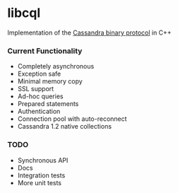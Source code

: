 libcql
======

Implementation of the [Cassandra binary protocol](https://github.com/apache/cassandra/blob/trunk/doc/native_protocol.spec) in C++

### Current Functionality
- Completely asynchronous
- Exception safe
- Minimal memory copy
- SSL support
- Ad-hoc queries
- Prepared statements
- Authentication
- Connection pool with auto-reconnect
- Cassandra 1.2 native collections

### TODO
- Synchronous API
- Docs
- Integration tests
- More unit tests
